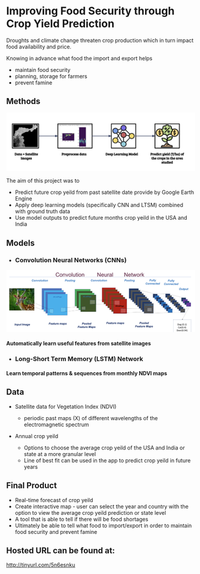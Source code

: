 # Improving Food Security through Crop Yield Prediction

Droughts and climate change threaten crop production which in turn impact food availability and price.

Knowing in advance what food the import and export helps
  * maintain food security
  * planning, storage for farmers
  * prevent famine
  
## Methods

![alt text](https://github.com/multiyumz/FoodSecurityForecaster/blob/toms-branch/method_img.png)

The aim of this project was to
  * Predict future crop yeild from past satellite date provide by Google Earth Engine
  * Apply deep learning models (specifically CNN and LTSM) combined with ground truth data
  * Use model outputs to predict future months crop yeild in the USA and India

## Models

* ### Convolution Neural Networks (CNNs)
![alt text](https://github.com/multiyumz/FoodSecurityForecaster/blob/toms-branch/cnn.png)

#### Automatically learn useful features from satellite images

* ### Long-Short Term Memory (LSTM) Network
#### Learn temporal patterns & sequences from monthly NDVI maps

## Data

* Satellite data for Vegetation Index (NDVI)
  - periodic past maps (X) of different wavelengths of the electromagnetic spectrum
  
* Annual crop yeild
  - Options to choose the average crop yeild of the USA and India or state at a more granular level
  - Line of best fit can be used in the app to predict crop yeild in future years
  
## Final Product

* Real-time forecast of crop yeild
* Create interactive map - user can select the year and country with the option to view the average crop yeild prediction or state level
* A tool that is able to tell if there will be food shortages
* Ultimately be able to tell what food to import/export in order to maintain food security and prevent famine


## Hosted URL can be found at:
http://tinyurl.com/5n6esnku
